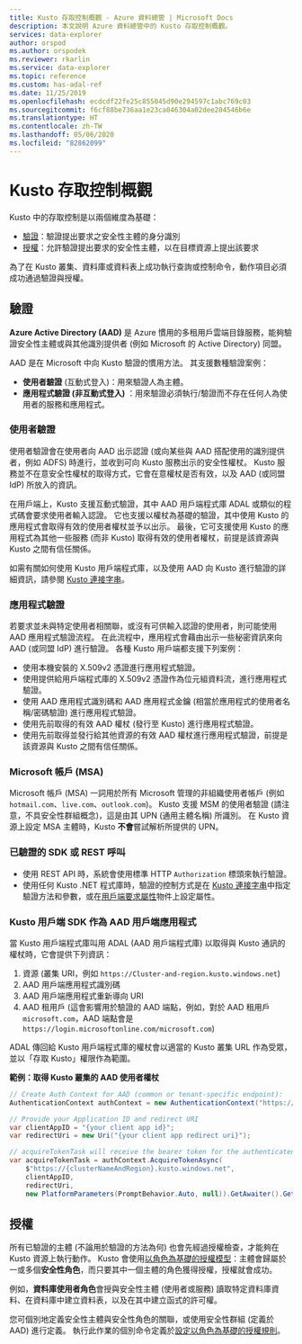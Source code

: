 ```yaml
---
title: Kusto 存取控制概觀 - Azure 資料總管 | Microsoft Docs
description: 本文說明 Azure 資料總管中的 Kusto 存取控制概觀。
services: data-explorer
author: orspod
ms.author: orspodek
ms.reviewer: rkarlin
ms.service: data-explorer
ms.topic: reference
ms.custom: has-adal-ref
ms.date: 11/25/2019
ms.openlocfilehash: ecdcdf22fe25c855045d90e294597c1abc769c03
ms.sourcegitcommit: f6cf88be736aa1e23ca046304a02dee204546b6e
ms.translationtype: HT
ms.contentlocale: zh-TW
ms.lasthandoff: 05/06/2020
ms.locfileid: "82862099"
---
```

# <a name="kusto-access-control-overview"></a>Kusto 存取控制概觀

Kusto 中的存取控制是以兩個維度為基礎：
* [驗證](#authentication)：驗證提出要求之安全性主體的身分識別
* [授權](#authorization)：允許驗證提出要求的安全性主體，以在目標資源上提出該要求

為了在 Kusto 叢集、資料庫或資料表上成功執行查詢或控制命令，動作項目必須成功通過驗證與授權。

## <a name="authentication"></a>驗證


**Azure Active Directory (AAD)** 是 Azure 慣用的多租用戶雲端目錄服務，能夠驗證安全性主體或與其他識別提供者 (例如 Microsoft 的 Active Directory) 同盟。

AAD 是在 Microsoft 中向 Kusto 驗證的慣用方法。 其支援數種驗證案例：
* **使用者驗證** (互動式登入)：用來驗證人為主體。
* **應用程式驗證 (非互動式登入)** ：用來驗證必須執行/驗證而不存在任何人為使用者的服務和應用程式。

### <a name="user-authentication"></a>使用者驗證
使用者驗證會在使用者向 AAD 出示認證 (或向某些與 AAD 搭配使用的識別提供者，例如 ADFS) 時進行，並收到可向 Kusto 服務出示的安全性權杖。 Kusto 服務並不在意安全性權杖的取得方式，它會在意權杖是否有效，以及 AAD (或同盟 IdP) 所放入的資訊。

在用戶端上，Kusto 支援互動式驗證，其中 AAD 用戶端程式庫 ADAL 或類似的程式碼會要求使用者輸入認證。 它也支援以權杖為基礎的驗證，其中使用 Kusto 的應用程式會取得有效的使用者權杖並予以出示。 最後，它可支援使用 Kusto 的應用程式為其他一些服務 (而非 Kusto) 取得有效的使用者權杖，前提是該資源與 Kusto 之間有信任關係。

如需有關如何使用 Kusto 用戶端程式庫，以及使用 AAD 向 Kusto 進行驗證的詳細資訊，請參閱 [Kusto 連接字串](../../api/connection-strings/kusto.md)。

### <a name="application-authentication"></a>應用程式驗證
若要求並未與特定使用者相關聯，或沒有可供輸入認證的使用者，則可能使用 AAD 應用程式驗證流程。 在此流程中，應用程式會藉由出示一些秘密資訊來向 AAD (或同盟 IdP) 進行驗證。 各種 Kusto 用戶端都支援下列案例：

* 使用本機安裝的 X.509v2 憑證進行應用程式驗證。
* 使用提供給用戶端程式庫的 X.509v2 憑證作為位元組資料流，進行應用程式驗證。
* 使用 AAD 應用程式識別碼和 AAD 應用程式金鑰 (相當於應用程式的使用者名稱/密碼驗證) 進行應用程式驗證。
* 使用先前取得的有效 AAD 權杖 (發行至 Kusto) 進行應用程式驗證。
* 使用先前取得並發行給其他資源的有效 AAD 權杖進行應用程式驗證，前提是該資源與 Kusto 之間有信任關係。


### <a name="microsoft-accounts-msas"></a>Microsoft 帳戶 (MSA)
Microsoft 帳戶 (MSA) 一詞用於所有 Microsoft 管理的非組織使用者帳戶 (例如 `hotmail.com`、`live.com`、`outlook.com`)。
Kusto 支援 MSM 的使用者驗證 (請注意，不具安全性群組概念)，這是由其 UPN (通用主體名稱) 所識別。
在 Kusto 資源上設定 MSA 主體時，Kusto **不會**嘗試解析所提供的 UPN。

### <a name="authenticated-sdk-or-rest-calls"></a>已驗證的 SDK 或 REST 呼叫
* 使用 REST API 時，系統會使用標準 HTTP `Authorization` 標頭來執行驗證。
* 使用任何 Kusto .NET 程式庫時，驗證的控制方式是在 [Kusto 連接字串](../../api/connection-strings/kusto.md)中指定驗證方法和參數，或在[用戶端要求屬性](https://kusto.azurewebsites.net/docs/api/request-properties.html)物件上設定屬性。

### <a name="kusto-client-sdk-as-an-aad-client-application"></a>Kusto 用戶端 SDK 作為 AAD 用戶端應用程式
當 Kusto 用戶端程式庫叫用 ADAL (AAD 用戶端程式庫) 以取得與 Kusto 通訊的權杖時，它會提供下列資訊：

1. 資源 (叢集 URI，例如 `https://Cluster-and-region.kusto.windows.net`)
2. AAD 用戶端應用程式識別碼
3. AAD 用戶端應用程式重新導向 URI
4. AAD 租用戶 (這會影響用於驗證的 AAD 端點，例如，對於 AAD 租用戶 `microsoft.com`，AAD 端點會是 `https://login.microsoftonline.com/microsoft.com`)

ADAL 傳回給 Kusto 用戶端程式庫的權杖會以適當的 Kusto 叢集 URL 作為受眾，並以「存取 Kusto」權限作為範圍。

**範例：取得 Kusto 叢集的 AAD 使用者權杖**
```csharp
// Create Auth Context for AAD (common or tenant-specific endpoint):
AuthenticationContext authContext = new AuthenticationContext("https://login.microsoftonline.com/{AAD TenantID or name}");

// Provide your Application ID and redirect URI
var clientAppID = "{your client app id}";
var redirectUri = new Uri("{your client app redirect uri}");

// acquireTokenTask will receive the bearer token for the authenticated user
var acquireTokenTask = authContext.AcquireTokenAsync(
    $"https://{clusterNameAndRegion}.kusto.windows.net",
    clientAppID,
    redirectUri,
    new PlatformParameters(PromptBehavior.Auto, null)).GetAwaiter().GetResult();
```


## <a name="authorization"></a>授權

所有已驗證的主體 (不論用於驗證的方法為何) 也會先經過授權檢查，才能夠在 Kusto 資源上執行動作。
Kusto 會使用[以角色為基礎的授權模型](role-based-authorization.md)：主體會歸屬於一或多個**安全性角色**，而只要其中一個主體的角色獲得授權，授權就會成功。

例如，**資料庫使用者角色**會授與安全性主體 (使用者或服務) 讀取特定資料庫資料、在資料庫中建立資料表，以及在其中建立函式的許可權。

您可個別地定義安全性主體與安全性角色的關聯，或使用安全性群組 (定義於 AAD) 進行定義。 執行此作業的個別命令定義於[設定以角色為基礎的授權規則](../security-roles.md)。
